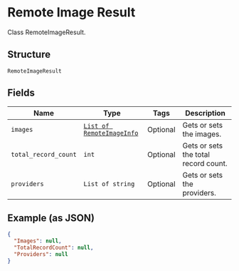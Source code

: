 
# Remote Image Result

Class RemoteImageResult.

## Structure

`RemoteImageResult`

## Fields

| Name | Type | Tags | Description |
|  --- | --- | --- | --- |
| `images` | [`List of RemoteImageInfo`](../../doc/models/remote-image-info.md) | Optional | Gets or sets the images. |
| `total_record_count` | `int` | Optional | Gets or sets the total record count. |
| `providers` | `List of string` | Optional | Gets or sets the providers. |

## Example (as JSON)

```json
{
  "Images": null,
  "TotalRecordCount": null,
  "Providers": null
}
```

